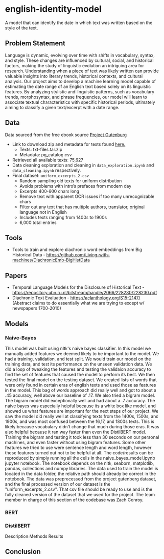 # english-identity-model
A model that can identify the date in which text was written based on the style of the text.

## Problem Statement
Language is dynamic, evolving over time with shifts in vocabulary, syntax, and style. These changes are influenced by cultural, social, and historical factors, making the study of linguistic evolution an intriguing area for research. Understanding when a piece of text was likely written can provide valuable insights into literary trends, historical contexts, and cultural analysis.  Our project aims to develop a machine learning model capable of estimating the date range of an English text based solely on its linguistic features. By analyzing stylistic and linguistic patterns, such as vocabulary trends, morphosyntax, and phrase frequencies, our model will learn to associate textual characteristics with specific historical periods, ultimately aiming to classify a given text/excerpt with a date range. 

## Data
Data sourced from the free ebook source [Project Gutenburg](https://www.gutenberg.org/)
- Link to download zip and metadata for texts found [here.](https://www.gutenberg.org/cache/epub/feeds/)
    - Texts: txt-files.tar.zip
    - Metadata: pg_catalog.csv
- Retrieved all available texts: 75,627
- Data cleaning exploration and cleaning in `data_exploration.ipynb` and `data_cleaning.ipynb` respectively.
- Final dataset: `uniform_excerpts_2.csv`
    - Random sampling old texts for uniform distribution
    - Avoids problems with intro’s prefaces from modern day
    - Excerpts 400-600 chars long
    - Remove text with apparent OCR issues if too many unrecognizable chars
    - Filter out any text that has multiple authors, translator, original language not in English
    - Includes texts ranging from 1400s to 1900s
    - 6,000 total entries

## Tools
- Tools to train and explore diachronic word embeddings from Big Historical Data - https://github.com/Living-with-machines/DiachronicEmb-BigHistData

## Papers
- Temporal Language Models for the Disclosure of Historical Text - https://repository.ubn.ru.nl/bitstream/handle/2066/228230/228230.pdf 
- Diachronic Text Evaluation - https://aclanthology.org/S15-2147/ (Abstract claims to do essentially what we are trying to except w/ newspapers 1700-2010)

## Models

### Naive-Bayes
This model was built using nltk's naive bayes classifier. In this model we manually added features we deemed likely to be important to the model. We had a training, validation, and test split. We would train our model on the training data, and test its performance on the unseen validation data. We did a loop of tweaking the features and testing the validaion accuracy to find the set of features that caused the model to perform its best. We then tested the final model on the testing dataset. We created lists of words that were only found in certain eras of english texts and used those as features in the model. This bag of words approach did really well and got to about a .45 accuracy, well above our baseline of .17. We also tried a bigram model. The bigram model did exceptionally well and had about a .7 accuracy. The naive bayes was especially helpful because its a white box like model, and showed us what features are important for the next steps of our project. We saw the model did really well at classifying texts from the 1400s, 1500s, and 1900s, and was most confused between the 16,17, and 1800s texts. This is likely because vocabulary didn't change that much during those eras. It was also helpful because it ran way faster than even the DistilBERT model. Training the bigram and testing it took less than 30 seconds on our personal machines, and even faster without using bigram features. Some other features we tried to use were sentence length and word length, however these features turned out not to be helpful at all. The code/results can be reproduced by simply running all the cells in the naive_bayes_model.ipynb jupyter notebook. The notebook depends on the nltk, seaborn, matplotlib, pandas, collections and numpy libraries. The data used to train the model is located in the data folder, the relative path should already be correct in the notebook. The data was preprocessed from the project gutenberg dataset, and the final processed version of our dataset is the "uniform_excerpts_2.csv". That csv file should be ready to use and is the fully cleaned version of the dataset that we used for the project. The team member in charge of this section of the codebase was Zach Conroy.

### BERT

### DistilBERT
Description
Methods
Results
## Conclusion
